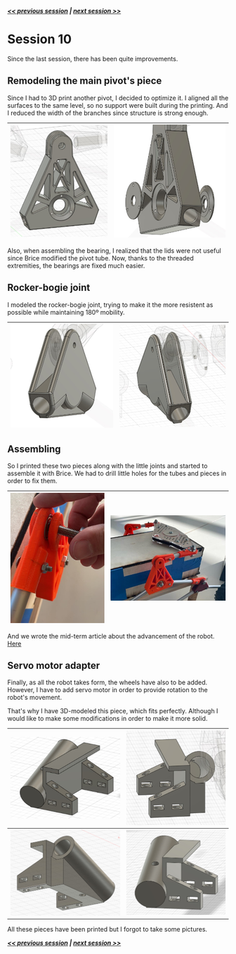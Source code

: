 ***[<< previous session](Session09.md) | [next session >>](Session11.md)***

# Session 10

Since the last session, there has been quite improvements.

## Remodeling the main pivot's piece

Since I had to 3D print another pivot, I decided to optimize it.
I aligned all the surfaces to the same level, so no support were built during the printing.
And I reduced the width of the branches since structure is strong enough.

|![img](../../Documentation/Images/pivot.jpg)|![img](../../Documentation/Images/pivot2.jpg)|
|:---:|:---:|

Also, when assembling the bearing, I realized that the lids were not useful since Brice modified the pivot tube.
Now, thanks to the threaded extremities, the bearings are fixed much easier.

## Rocker-bogie joint

I modeled the rocker-bogie joint, trying to make it the more resistent as possible while maintaining 180º mobility.

|![img](../../Documentation/Images/pivot3.jpg)|![img](../../Documentation/Images/pivot4.jpg)|
|:---:|:---:|

## Assembling

So I printed these two pieces along with the little joints and started to assemble it with Brice.
We had to drill little holes for the tubes and pieces in order to fix them.

|![img](../../Documentation/Images/joint.jpg)|![img](../../Documentation/Images/robot.jpg)|
|:---:|:---:|

And we wrote the mid-term article about the advancement of the robot.
[Here](../../Documentation/EGAIA-article.pdf)

## Servo motor adapter

Finally, as all the robot takes form, the wheels have also to be added.
However, I have to add servo motor in order to provide rotation to the robot's movement.

That's why I have 3D-modeled this piece, which fits perfectly.
Although I would like to make some modifications in order to make it more solid.

|![img](../../Documentation/Images/servo1.jpg)|![img](../../Documentation/Images/servo2.jpg)|
|:---:|:---:|
|![img](../../Documentation/Images/servo3.jpg)|![img](../../Documentation/Images/servo4.jpg)|

All these pieces have been printed but I forgot to take some pictures.

***[<< previous session](Session09.md) | [next session >>](Session11.md)***
